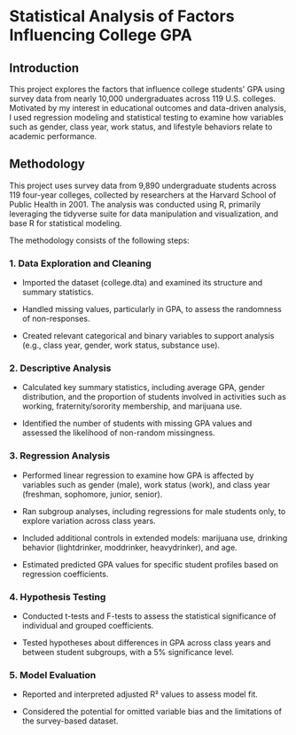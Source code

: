 # Statistical Analysis of Factors Influencing College GPA
## Introduction
This project explores the factors that influence college students' GPA using survey data from nearly 10,000 undergraduates across 119 U.S. colleges. Motivated by my interest in educational outcomes and data-driven analysis, I used regression modeling and statistical testing to examine how variables such as gender, class year, work status, and lifestyle behaviors relate to academic performance.
## Methodology
This project uses survey data from 9,890 undergraduate students across 119 four-year colleges, collected by researchers at the Harvard School of Public Health in 2001. The analysis was conducted using R, primarily leveraging the tidyverse suite for data manipulation and visualization, and base R for statistical modeling.

The methodology consists of the following steps:

### 1. Data Exploration and Cleaning

- Imported the dataset (college.dta) and examined its structure and summary statistics.

- Handled missing values, particularly in GPA, to assess the randomness of non-responses.

- Created relevant categorical and binary variables to support analysis (e.g., class year, gender, work status, substance use).

### 2. Descriptive Analysis

- Calculated key summary statistics, including average GPA, gender distribution, and the proportion of students involved in activities such as working, fraternity/sorority membership, and marijuana use.

- Identified the number of students with missing GPA values and assessed the likelihood of non-random missingness.

### 3. Regression Analysis

- Performed linear regression to examine how GPA is affected by variables such as gender (male), work status (work), and class year (freshman, sophomore, junior, senior).

- Ran subgroup analyses, including regressions for male students only, to explore variation across class years.

- Included additional controls in extended models: marijuana use, drinking behavior (lightdrinker, moddrinker, heavydrinker), and age.

- Estimated predicted GPA values for specific student profiles based on regression coefficients.

### 4. Hypothesis Testing

- Conducted t-tests and F-tests to assess the statistical significance of individual and grouped coefficients.

- Tested hypotheses about differences in GPA across class years and between student subgroups, with a 5% significance level.

### 5. Model Evaluation

- Reported and interpreted adjusted R² values to assess model fit.

- Considered the potential for omitted variable bias and the limitations of the survey-based dataset.

